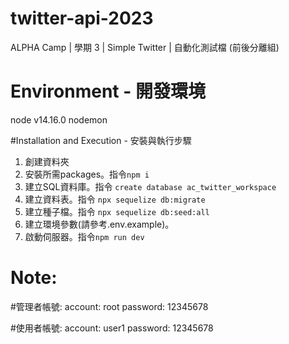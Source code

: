 # twitter-api-2023
ALPHA Camp | 學期 3 | Simple Twitter | 自動化測試檔 (前後分離組) 

# Environment - 開發環境
node v14.16.0
nodemon

#Installation and Execution - 安裝與執行步驟
1. 創建資料夾
2. 安裝所需packages。指令`npm i`
3. 建立SQL資料庫。指令 `create database ac_twitter_workspace`
4. 建立資料表。指令 `npx sequelize db:migrate`
5. 建立種子檔。指令 `npx sequelize db:seed:all`
6. 建立環境參數(請參考.env.example)。
7. 啟動伺服器。指令`npm run dev`

# Note:
#管理者帳號:
account: root
password: 12345678

#使用者帳號:
account: user1
password: 12345678
